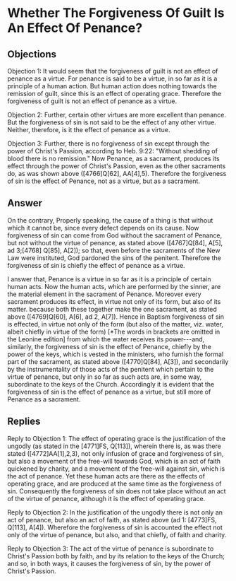 # Whether The Forgiveness Of Guilt Is An Effect Of Penance?

## Objections

Objection 1: It would seem that the forgiveness of guilt is not an effect of penance as a virtue. For penance is said to be a virtue, in so far as it is a principle of a human action. But human action does nothing towards the remission of guilt, since this is an effect of operating grace. Therefore the forgiveness of guilt is not an effect of penance as a virtue.

Objection 2: Further, certain other virtues are more excellent than penance. But the forgiveness of sin is not said to be the effect of any other virtue. Neither, therefore, is it the effect of penance as a virtue.

Objection 3: Further, there is no forgiveness of sin except through the power of Christ's Passion, according to Heb. 9:22: "Without shedding of blood there is no remission." Now Penance, as a sacrament, produces its effect through the power of Christ's Passion, even as the other sacraments do, as was shown above ([4766]Q[62], AA[4],5). Therefore the forgiveness of sin is the effect of Penance, not as a virtue, but as a sacrament.

## Answer

On the contrary, Properly speaking, the cause of a thing is that without which it cannot be, since every defect depends on its cause. Now forgiveness of sin can come from God without the sacrament of Penance, but not without the virtue of penance, as stated above ([4767]Q[84], A[5], ad 3;[4768] Q[85], A[2]); so that, even before the sacraments of the New Law were instituted, God pardoned the sins of the penitent. Therefore the forgiveness of sin is chiefly the effect of penance as a virtue.

I answer that, Penance is a virtue in so far as it is a principle of certain human acts. Now the human acts, which are performed by the sinner, are the material element in the sacrament of Penance. Moreover every sacrament produces its effect, in virtue not only of its form, but also of its matter. because both these together make the one sacrament, as stated above ([4769]Q[60], A[6], ad 2, A[7]). Hence in Baptism forgiveness of sin is effected, in virtue not only of the form (but also of the matter, viz. water, albeit chiefly in virtue of the form) [*The words in brackets are omitted in the Leonine edition] from which the water receives its power---and, similarly, the forgiveness of sin is the effect of Penance, chiefly by the power of the keys, which is vested in the ministers, who furnish the formal part of the sacrament, as stated above ([4770]Q[84], A[3]), and secondarily by the instrumentality of those acts of the penitent which pertain to the virtue of penance, but only in so far as such acts are, in some way, subordinate to the keys of the Church. Accordingly it is evident that the forgiveness of sin is the effect of penance as a virtue, but still more of Penance as a sacrament.

## Replies

Reply to Objection 1: The effect of operating grace is the justification of the ungodly (as stated in the [4771]FS, Q[113]), wherein there is, as was there stated ([4772]AA[1],2,3), not only infusion of grace and forgiveness of sin, but also a movement of the free-will towards God, which is an act of faith quickened by charity, and a movement of the free-will against sin, which is the act of penance. Yet these human acts are there as the effects of operating grace, and are produced at the same time as the forgiveness of sin. Consequently the forgiveness of sin does not take place without an act of the virtue of penance, although it is the effect of operating grace.

Reply to Objection 2: In the justification of the ungodly there is not only an act of penance, but also an act of faith, as stated above (ad 1: [4773]FS, Q[113], A[4]). Wherefore the forgiveness of sin is accounted the effect not only of the virtue of penance, but also, and that chiefly, of faith and charity.

Reply to Objection 3: The act of the virtue of penance is subordinate to Christ's Passion both by faith, and by its relation to the keys of the Church; and so, in both ways, it causes the forgiveness of sin, by the power of Christ's Passion.